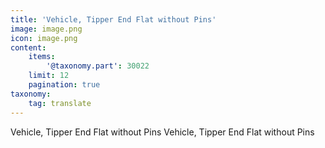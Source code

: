 ```yaml
---
title: 'Vehicle, Tipper End Flat without Pins'
image: image.png
icon: image.png
content:
    items:
        '@taxonomy.part': 30022
    limit: 12
    pagination: true
taxonomy:
    tag: translate
---
```


Vehicle, Tipper End Flat without Pins
Vehicle, Tipper End Flat without Pins

